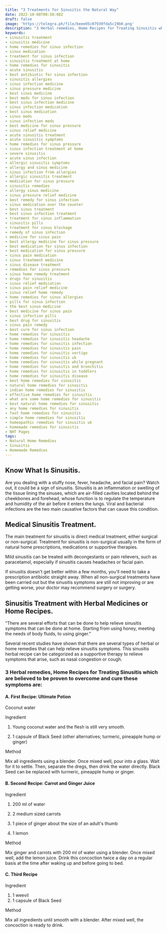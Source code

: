 ```yaml
---
title: "3 Treatments for Sinusitis the Natural Way"
date: 2022-10-08T00:58:08Z
draft: false
image: 'https://telegra.ph/file/beee05c07939fda5c19b0.png'
description: "3 Herbal remedies, Home Recipes for Treating Sinusitis which are believed to be proven to overcome and cure these symptoms are: A. First Recipe: Ultimate Potion, B. Second Recipe: Carrot and Ginger Juice, C. Third Recipe"
keywords:
- sinusitis treatment
- sinusitis medicine
- home remedies for sinus infection
- sinus medication
- treatment for sinus infection
- sinusitis treatment at home
- home remedies for sinusitis
- acute sinusitis
- best antibiotic for sinus infection
- sinusitis allergies
- sinus infection medicine
- sinus pressure medicine
- best sinus medicine
- best meds for sinus infection
- best sinus infection medicine
- sinus infection medication
- best sinus medication
- sinus meds
- sinus infection meds
- best medicine for sinus pressure
- sinus relief medicine
- acute sinusitis treatment
- acute sinusitis symptoms
- home remedies for sinus pressure
- sinus infection treatment at home
- severe sinusitis
- acute sinus infection
- allergic sinusitis symptoms
- allergy and sinus medicine
- sinus infection from allergies
- allergic sinusitis treatment
- medication for sinus pressure
- sinusitis remedies
- allergy sinus medicine
- sinus pressure relief medicine
- best remedy for sinus infection
- sinus medication over the counter
- best sinus treatment
- best sinus infection treatment
- treatment for sinus inflammation
- sinusitis pills
- treatment for sinus blockage
- remedy of sinus infection
- medicine for sinus pain
- best allergy medicine for sinus pressure
- best medication for sinus infection
- best medication for sinus pressure
- sinus pain medication
- sinus treatment medicine
- sinus disease treatment
- remedies for sinus pressure
- sinus home remedy treatment
- drugs for sinusitis
- sinus relief medication
- sinus pain relief medicine
- sinus relief home remedy
- home remedies for sinus allergies
- pills for sinus infection
- the best sinus medicine
- best medicine for sinus pain
- sinus infection pills
- best drug for sinusitis
- sinus pain remedy
- best cure for sinus infection
- home remedies for sinusitis
- home remedies for sinusitis headache
- home remedies for sinusitis infection
- home remedies for sinusitis pain
- home remedies for sinusitis vertigo
- home remedies for sinusitis uk
- home remedies for sinusitis while pregnant
- home remedies for sinusitis and bronchitis
- home remedies for sinusitis in toddlers
- home remedies for sinusitis disease
- best home remedies for sinusitis
- natural home remedies for sinusitis
- indian home remedies for sinusitis
- effective home remedies for sinusitis
- what are some home remedies for sinusitis
- best natural home remedies for sinusitis
- any home remedies for sinusitis
- fast home remedies for sinusitis
- simple home remedies for sinusitis
- homeopathic remedies for sinusitis uk
- homemade remedies for sinusitis
- NHT Pages
tags:
- Natural Home Remedies
- Sinusitis
- Homemade Remedies
---
```


## Know What Is Sinusitis.

Are you dealing with a stuffy nose, fever, headache, and facial pain? Watch out, it could be a sign of sinusitis. Sinusitis is an inflammation or swelling of the tissue lining the sinuses, which are air-filled cavities located behind the cheekbones and forehead, whose function is to regulate the temperature and humidity of the air before it enters the lungs. Viral and bacterial infections are the two main causative factors that can cause this condition.

## Medical Sinusitis Treatment.

The main treatment for sinusitis is direct medical treatment, either surgical or non-surgical. Treatment for sinusitis is non-surgical usually in the form of natural home prescriptions, medications or supportive therapies.

Mild sinusitis can be treated with decongestants or pain relievers, such as paracetamol, especially if sinusitis causes headaches or facial pain.

If sinusitis doesn't get better within a few months, you'll need to take a prescription antibiotic straight away. When all non-surgical treatments have been carried out but the sinusitis symptoms are still not improving or are getting worse, your doctor may recommend surgery or surgery.

## Sinusitis Treatment with Herbal Medicines or Home Recipes.

“There are several efforts that can be done to help relieve sinusitis symptoms that can be done at home. Starting from using honey, meeting the needs of body fluids, to using ginger.”

Several recent studies have shown that there are several types of herbal or home remedies that can help relieve sinusitis symptoms. This sinusitis herbal recipe can be categorized as a supportive therapy to relieve symptoms that arise, such as nasal congestion or cough.


### 3 Herbal remedies, Home Recipes for Treating Sinusitis which are believed to be proven to overcome and cure these symptoms are:

#### A. First Recipe: Ultimate Potion

Coconut water

Ingredient

1. Young coconut water and the flesh is still very smooth.

2. 1 capsule of Black Seed (other alternatives; turmeric, pineapple hump or ginger)

Method

Mix all ingredients using a blender. Once mixed well, pour into a glass. Wait for it to settle. Then, separate the dregs, then drink the water directly. Black Seed can be replaced with turmeric, pineapple hump or ginger.

#### B. Second Recipe: Carrot and Ginger Juice

Ingredient

1. 200 ml of water

2. 2 medium sized carrots

3. 1 piece of ginger about the size of an adult's thumb

4. 1 lemon

Method

Mix ginger and carrots with 200 ml of water using a blender. Once mixed well, add the lemon juice. Drink this concoction twice a day on a regular basis at the time after waking up and before going to bed.

#### C. Third Recipe

Ingredient

1. 1 weevil
2. 1 capsule of Black Seed

Method

Mix all ingredients until smooth with a blender. After mixed well, the concoction is ready to drink.